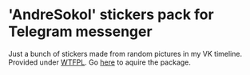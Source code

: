 # 'AndreSokol' stickers pack for Telegram messenger

Just a bunch of stickers made from random pictures in my VK timeline. 
Provided under [WTFPL](//wtfpl.net/). Go [here](//telegram.me/addstickers/andresokol) to aquire the package.

